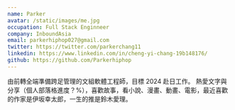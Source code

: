 ```yaml
---
name: Parker
avatar: /static/images/me.jpg
occupation: Full Stack Enginneer
company: InboundAsia
email: parkerhiphop027@gmail.com
twitter: https://twitter.com/parkerchang11
linkedin: https://www.linkedin.com/in/cheng-yi-chang-19b148176/
github: https://github.com/Parkerhiphop
---
```


由前轉全端準備跨足管理的文組軟體工程師，目標 2024 赴日工作。 熱愛文字與分享（個人部落格進度？%），喜歡故事，看小說、漫畫、動畫、電影，最近喜歡的作家是伊坂幸太郎，一生的推是鈴木愛理。
